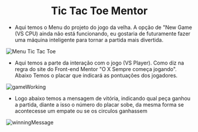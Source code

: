 <h1 align="center">
Tic Tac Toe Mentor
</h1>

- Aqui temos o Menu do projeto do jogo da velha. A opção de "New Game (VS CPU) ainda não está funcionando, eu gostaria de futuramente fazer uma máquina inteligente para
tornar a partida mais divertida.

![Menu Tic Tac Toe](https://user-images.githubusercontent.com/109632184/209748772-aa5cd452-d97d-4200-9ff8-e83f2830828e.png)


- Aqui temos a parte da interação com o jogo (VS Player). Como diz na regra do site do Front-end Mentor "O X Sempre começa jogando".
Abaixo Temos o placar que indicará as pontuações dos jogadores.

![gameWorking](https://user-images.githubusercontent.com/109632184/209749070-6771e9ae-edf4-4726-8872-ee54c78fab42.png)

- Logo abaixo temos a mensagem de vitória, indicando qual peça ganhou a partida, diante a isso o número do placar sobe, da mesma forma se acontecesse um empate
ou se os circulos ganhassem

![winningMessage](https://user-images.githubusercontent.com/109632184/209749200-f51f3bc2-8163-4810-9a4d-cfaca5514f88.png)


